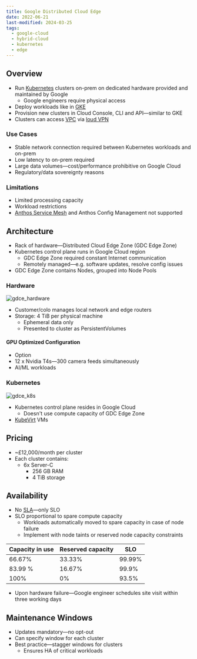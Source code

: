 ```yaml
---
title: Google Distributed Cloud Edge
date: 2022-06-21
last-modified: 2024-03-25
tags:
  - google-cloud
  - hybrid-cloud
  - kubernetes
  - edge
---
```


## Overview

- Run [Kubernetes](notes/moc/Kubernetes.md) clusters on-prem on dedicated hardware provided and maintained by Google
	- Google engineers require physical access
- Deploy workloads like in [GKE](notes/Kubernetes%20Engine%20(GKE).md)
- Provision new clusters in Cloud Console, CLI and API—similar to GKE
- Clusters can access [VPC](notes/Google%20Cloud%20VPCs.md) via [loud VPN](notes/Cloud%20VPN.md)

### Use Cases

 - Stable network connection required between Kubernetes workloads and on-prem
 - Low latency to on-prem required
 - Large data volumes—cost/performance prohibitive on Google Cloud
 - Regulatory/data sovereignty reasons

### Limitations

- Limited processing capacity
- Workload restrictions
- [Anthos Service Mesh](notes/GKE%20Enterprise.md) and Anthos Config Management not supported

## Architecture

- Rack of hardware—Distributed Cloud Edge Zone (GDC Edge Zone)
- Kubernetes control plane runs in Google Cloud region
	- GDC Edge Zone required constant Internet communication
	- Remotely managed—e.g. software updates, resolve config issues
- GDC Edge Zone contains Nodes, grouped into Node Pools

### Hardware

![gdce_hardware](files/gdce_hardware.svg)

- Customer/colo manages local network and edge routers
- Storage: 4 TiB per physical machine
	- Ephemeral data only
	- Presented to cluster as PersistentVolumes

#### GPU Optimized Configuration

- Option
- 12 x Nvidia T4s—300 camera feeds simultaneously
- AI/ML workloads

### Kubernetes

![gdce_k8s](files/gdce_k8s.svg)

- Kubernetes control plane resides in Google Cloud
	- Doesn't use compute capacity of GDC Edge Zone
- [KubeVirt](notes/KubeVirt.md) VMs

## Pricing

- ~£12,000/month per cluster
- Each cluster contains:
	- 6x Server-C
		- 256 GB RAM
		- 4 TiB storage

## Availability

- No [SLA](notes/SLIs,%20SLOs%20and%20SLAs.md)—only SLO
- SLO proportional to spare compute capacity
	- Workloads automatically moved to spare capacity in case of node failure
	- Implement with node taints or reserved node capacity constraints

| Capacity in use | Reserved capacity | SLO    |
| --------------- | ----------------- | ------ |
| 66.67%          | 33.33%            | 99.99% |
| 83.99 %         | 16.67%            | 99.9%  |
| 100%            | 0%                | 93.5%  |

- Upon hardware failure—Google engineer schedules site visit within three working days

## Maintenance Windows

- Updates mandatory—no opt-out
- Can specify window for each cluster
- Best practice—stagger windows for clusters
	- Ensures HA of critical workloads
